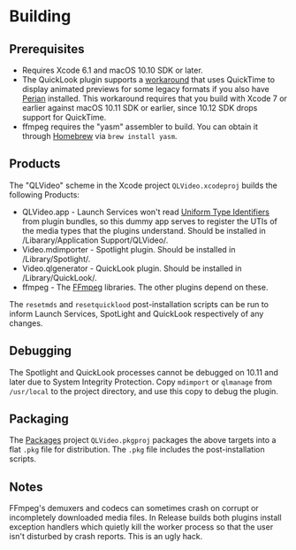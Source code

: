 Building
========

Prerequisites
-------
* Requires Xcode 6.1 and macOS 10.10 SDK or later.
* The QuickLook plugin supports a [workaround](https://github.com/Marginal/QLVideo/issues/3#issuecomment-217217855) that uses QuickTime to display animated previews for some legacy formats if you also have [Perian](https://github.com/MaddTheSane/perian) installed. This workaround requires that you build with Xcode 7 or earlier against macOS 10.11 SDK or earlier, since 10.12 SDK drops support for QuickTime.
* ffmpeg requires the "yasm" assembler to build. You can obtain it through [Homebrew](https://brew.sh) via `brew install yasm`.

Products
-------
The "QLVideo" scheme in the Xcode project `QLVideo.xcodeproj` builds the following Products:

* QLVideo.app - Launch Services won't read [Uniform Type Identifiers](http://developer.apple.com/library/mac/documentation/General/Conceptual/DevPedia-CocoaCore/UniformTypeIdentifier.html) from plugin bundles, so this dummy app serves to register the UTIs of the media types that the plugins understand. Should be installed in /Libarary/Application Support/QLVideo/.
* Video.mdimporter - Spotlight plugin. Should be installed in /Library/Spotlight/.
* Video.qlgenerator - QuickLook plugin. Should be installed in /Library/QuickLook/.
* ffmpeg - The [FFmpeg](http://ffmpeg.org/) libraries. The other plugins depend on these.

The `resetmds` and `resetquicklood` post-installation scripts can be run to inform Launch Services, SpotLight and QuickLook respectively of any changes.

Debugging
---------
The Spotlight and QuickLook processes cannot be debugged on 10.11 and later due to System Integrity Protection. Copy `mdimport` or `qlmanage` from `/usr/local` to the project directory, and use this copy to debug the plugin.

Packaging
---------
The [Packages](http://s.sudre.free.fr/Software/Packages/about.html) project `QLVideo.pkgproj` packages the above targets into a flat `.pkg` file for distribution. The `.pkg` file includes the post-installation scripts.

Notes
-----
FFmpeg's demuxers and codecs can sometimes crash on corrupt or incompletely downloaded media files. In Release builds both plugins install exception handlers which quietly kill the worker process so that the user isn't disturbed by crash reports. This is an ugly hack.
